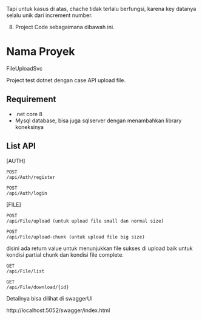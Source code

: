 

Tapi untuk kasus di atas, chache tidak terlalu berfungsi, karena key datanya selalu unik dari increment number. 


8. Project Code sebagaimana dibawah ini.


# Nama Proyek
FileUploadSvc

Project test dotnet dengan case API upload file.
## Requirement
- .net core 8
- Mysql database, bisa juga sqlserver dengan menambahkan library koneksinya

## List API
[AUTH]
```
POST
/api/Auth/register

POST
/api/Auth/login
```


[FILE]
```
POST
/api/File/upload (untuk upload file small dan normal size)

POST
/api/File/upload-chunk (untuk upload file big size)
```
disini ada return value untuk menunjukkan file sukses di upload baik untuk kondisi partial chunk dan kondisi file complete.

```
GET
/api/File/list

GET
/api/File/download/{id}
```

Detailnya bisa dilihat di swaggerUI

http://localhost:5052/swagger/index.html
